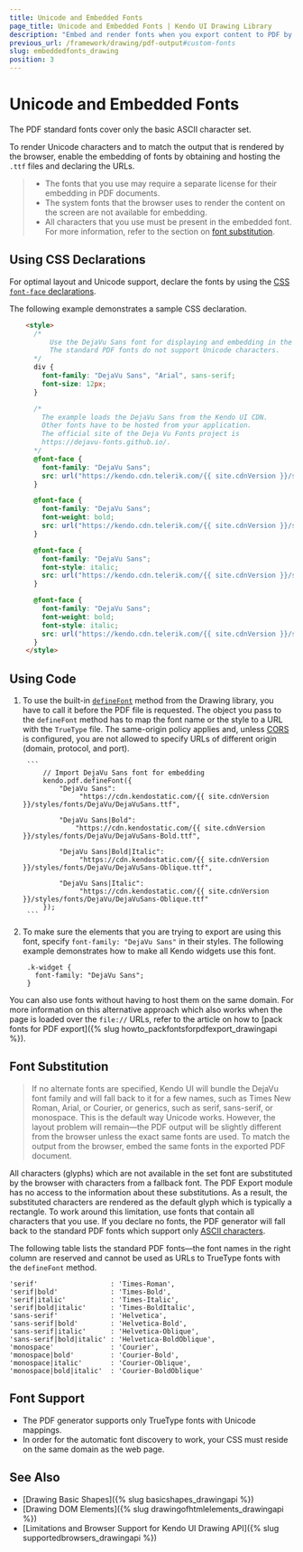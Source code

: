 ```yaml
---
title: Unicode and Embedded Fonts
page_title: Unicode and Embedded Fonts | Kendo UI Drawing Library
description: "Embed and render fonts when you export content to PDF by using the Kendo UI Drawing library."
previous_url: /framework/drawing/pdf-output#custom-fonts
slug: embeddedfonts_drawing
position: 3
---
```


# Unicode and Embedded Fonts

The PDF standard fonts cover only the basic ASCII character set.

To render Unicode characters and to match the output that is rendered by the browser, enable the embedding of fonts by obtaining and hosting the `.ttf` files and declaring the URLs.

> * The fonts that you use may require a separate license for their embedding in PDF documents.
> * The system fonts that the browser uses to render the content on the screen are not available for embedding.
> * All characters that you use must be present in the embedded font. For more information, refer to the section on [font substitution](#font-substitution).

## Using CSS Declarations

For optimal layout and Unicode support, declare the fonts by using the [CSS `font-face` declarations](https://developer.mozilla.org/en-US/docs/Web/CSS/@font-face).

The following example demonstrates a sample CSS declaration.

```html
    <style>
      /*
          Use the DejaVu Sans font for displaying and embedding in the PDF file.
          The standard PDF fonts do not support Unicode characters.
      */
      div {
        font-family: "DejaVu Sans", "Arial", sans-serif;
        font-size: 12px;
      }

      /*
        The example loads the DejaVu Sans from the Kendo UI CDN.
        Other fonts have to be hosted from your application.
        The official site of the Deja Vu Fonts project is
        https://dejavu-fonts.github.io/.
      */
      @font-face {
        font-family: "DejaVu Sans";
        src: url("https://kendo.cdn.telerik.com/{{ site.cdnVersion }}/styles/fonts/DejaVu/DejaVuSans.ttf") format("truetype");
      }

      @font-face {
        font-family: "DejaVu Sans";
        font-weight: bold;
        src: url("https://kendo.cdn.telerik.com/{{ site.cdnVersion }}/styles/fonts/DejaVu/DejaVuSans-Bold.ttf") format("truetype");
      }

      @font-face {
        font-family: "DejaVu Sans";
        font-style: italic;
        src: url("https://kendo.cdn.telerik.com/{{ site.cdnVersion }}/styles/fonts/DejaVu/DejaVuSans-Oblique.ttf") format("truetype");
      }

      @font-face {
        font-family: "DejaVu Sans";
        font-weight: bold;
        font-style: italic;
        src: url("https://kendo.cdn.telerik.com/{{ site.cdnVersion }}/styles/fonts/DejaVu/DejaVuSans-Oblique.ttf") format("truetype");
      }
    </style>
```

## Using Code

1. To use the built-in [`defineFont`](/api/javascript/pdf/methods/definefont) method from the Drawing library, you have to call it before the PDF file is requested. The object you pass to the `defineFont` method has to map the font name or the style to a URL with the `TrueType` file. The same-origin policy applies and, unless [CORS](https://developer.mozilla.org/en-US/docs/Web/HTTP/CORS) is configured, you are not allowed to specify URLs of different origin (domain, protocol, and port).

        ```
            // Import DejaVu Sans font for embedding
            kendo.pdf.defineFont({
                "DejaVu Sans":
                     "https://cdn.kendostatic.com/{{ site.cdnVersion }}/styles/fonts/DejaVu/DejaVuSans.ttf",

                "DejaVu Sans|Bold":
                    "https://cdn.kendostatic.com/{{ site.cdnVersion }}/styles/fonts/DejaVu/DejaVuSans-Bold.ttf",

                "DejaVu Sans|Bold|Italic":
                     "https://cdn.kendostatic.com/{{ site.cdnVersion }}/styles/fonts/DejaVu/DejaVuSans-Oblique.ttf",

                "DejaVu Sans|Italic":
                     "https://cdn.kendostatic.com/{{ site.cdnVersion }}/styles/fonts/DejaVu/DejaVuSans-Oblique.ttf"
            });
        ```

1. To make sure the elements that you are trying to export are using this font, specify `font-family: "DejaVu Sans"` in their styles. The following example demonstrates how to make all Kendo widgets use this font.

        .k-widget {
          font-family: "DejaVu Sans";
        }


You can also use fonts without having to host them on the same domain. For more information on this alternative approach which also works when the page is loaded over the `file://` URLs, refer to the article on how to [pack fonts for PDF export]({% slug howto_packfontsforpdfexport_drawingapi %}).

## Font Substitution

> If no alternate fonts are specified, Kendo UI will bundle the DejaVu font family and will fall back to it for a few names, such as Times New Roman, Arial, or Courier, or generics, such as serif, sans-serif, or monospace. This is the default way Unicode works. However, the layout problem will remain&mdash;the PDF output will be slightly different from the browser unless the exact same fonts are used. To match the output from the browser, embed the same fonts in the exported PDF document.

All characters (glyphs) which are not available in the set font are substituted by the browser with characters from a fallback font. The PDF Export module has no access to the information about these substitutions. As a result, the substituted characters are rendered as the default glyph which is typically a rectangle. To work around this limitation, use fonts that contain all characters that you use. If you declare no fonts, the PDF generator will fall back to the standard PDF fonts which support only [ASCII characters](https://www.asciitable.com/).

The following table lists the standard PDF fonts&mdash;the font names in the right column are reserved and cannot be used as URLs to TrueType fonts with the `defineFont` method.

```ts-no-run
'serif'                  : 'Times-Roman',
'serif|bold'             : 'Times-Bold',
'serif|italic'           : 'Times-Italic',
'serif|bold|italic'      : 'Times-BoldItalic',
'sans-serif'             : 'Helvetica',
'sans-serif|bold'        : 'Helvetica-Bold',
'sans-serif|italic'      : 'Helvetica-Oblique',
'sans-serif|bold|italic' : 'Helvetica-BoldOblique',
'monospace'              : 'Courier',
'monospace|bold'         : 'Courier-Bold',
'monospace|italic'       : 'Courier-Oblique',
'monospace|bold|italic'  : 'Courier-BoldOblique'
```

## Font Support

* The PDF generator supports only TrueType fonts with Unicode mappings.
* In order for the automatic font discovery to work, your CSS must reside on the same domain as the web page.

## See Also

* [Drawing Basic Shapes]({% slug basicshapes_drawingapi %})
* [Drawing DOM Elements]({% slug drawingofhtmlelements_drawingapi %})
* [Limitations and Browser Support for Kendo UI Drawing API]({% slug supportedbrowsers_drawingapi %})
